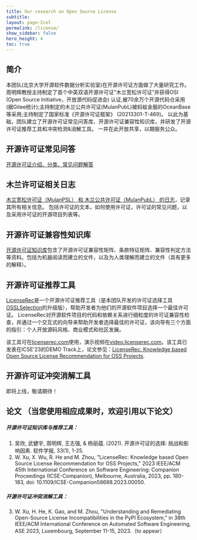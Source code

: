 ```yaml
---
title: Our research on Open Source License
subtitle:
layout: page-2col
permalink: /license/
show_sidebar: false
hero_height: 4
toc: true
---
```


## 简介

本团队(北京大学开源软件数据分析实验室)在开源许可证方面做了大量研究工作。
周明辉教授主持制定了首个中英双语开源许可证“木兰宽松许可证”并获得OSI (Open Source Initiative，开放源代码促进会) 认证,被70余万个开源代码仓采用 (据Gitee统计);主持制定的木兰公共许可证(MulanPubL)被蚂蚁金服的OceanBase等采用;主持制定了国家标准《开源许可证框架》 (20213301-T-469)。
以此为基础，团队建立了开源许可证常见问答库、开源许可证兼容性知识库，并研发了开源许可证推荐工具和冲突检测&消解工具。
一并在此开放共享，以期服务公众。

## 开源许可证常见问答
[开源许可证介绍、分类、常见问题解答](https://github.com/osslab-pku/OpenSourceLicense-FQA/blob/master/open-source-license-fqa.md)

## 木兰许可证相关日志
[木兰宽松许可证（MulanPSL） 和 木兰公共许可证（MulanPubL） 的日志](https://github.com/osslab-pku/mulanlicense-log)，记录其所有相关信息。 包括许可证的文本，如何使用许可证，许可证的常见问题，以及采用许可证的开源项目列表等。

## 开源许可证兼容性知识库

[开源许可证知识库](https://github.com/osslab-pku/RecLicense/tree/master/knowledge_base)包含了开源许可证兼容性矩阵、条款特征矩阵、兼容性判定方法等资料。包括为机器阅读而建立的文件，以及为人类理解而建立的文件（具有更多的解释）。

## 开源许可证推荐工具

[LicenseRec](https://github.com/osslab-pku/RecLicense)是一个开源许可证推荐工具（是本团队开发的许可证选择工具[OSSLSelection](https://github.com/osslab-pku/OSSLSelection)的升级版），帮助开发者为他们的开源软件项目选择一个最佳许可证。 LicenseRec对开源软件项目的代码和依赖关系进行细粒度的许可证兼容性检查，并通过一个交互式的向导来帮助开发者选择最佳的许可证，该向导有三个方面的指引：个人开放源码风格、商业模式和社区发展。

该工具可在[licenserec.com](https://licenserec.com/)使用，演示视频在[video.licenserec.com](https://video.licenserec.com/)。该工具已发表在ICSE'23的DEMO Track上，论文参见：[LicenseRec: Knowledge based Open Source License Recommendation for OSS Projects](https://ieeexplore.ieee.org/abstract/document/10172799).

## 开源许可证冲突消解工具
即将上线，敬请期待！

## 论文 （当您使用相应成果时，欢迎引用以下论文）
##### 开源许可证知识库与推荐工具：
1. 吴欣, 武健宇, 周明辉, 王志强, & 杨丽蕴. (2021). 开源许可证的选择: 挑战和影响因素. 软件学报, 33(1), 1-25.
2. W. Xu, X. Wu, R. He and M. Zhou, "LicenseRec: Knowledge based Open Source License Recommendation for OSS Projects," 2023 IEEE/ACM 45th International Conference on Software Engineering: Companion Proceedings (ICSE-Companion), Melbourne, Australia, 2023, pp. 180-183, doi: 10.1109/ICSE-Companion58688.2023.00050.

##### 开源许可证冲突消解工具：

3. W. Xu, H. He, K. Gao, and M. Zhou, "Understanding and Remediating Open-Source License Incompatibilities in the PyPI Ecosystem," in 38th IEEE/ACM International Conference on Automated Software Engineering, ASE 2023, Luxembourg, September 11-15, 2023.（to appear）


